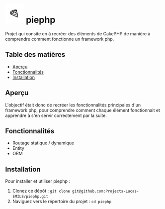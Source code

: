 # <img src="./webroot/assets/pie.png" style="width: 60px; height: 60px"> piephp

Projet qui consite en à recréer des éléments de CakePHP de manière à comprendre comment fonctionne un framework php.

## Table des matières

- [Aperçu](#aperçu)
- [Fonctionnalités](#fonctionnalités)
- [Installation](#installation)

## Aperçu

L'objectif était donc de recréer les fonctionnalités principales d'un framework php, pour comprendre comment chaque élément fonctionnait et apprendre à s'en servir correctement par la suite.

## Fonctionnalités

- Routage statique / dynamique
- Entity
- ORM

## Installation

Pour installer et utiliser piephp :

1. Clonez ce dépôt : `git clone git@github.com:Projects-Lucas-EMILE/piephp.git`
2. Naviguez vers le répertoire du projet : `cd piephp`
